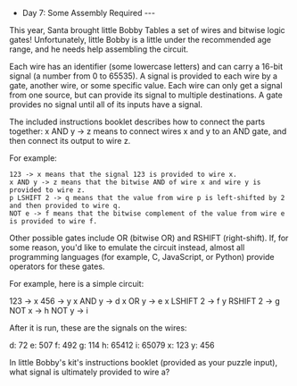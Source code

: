 - Day 7: Some Assembly Required ---

This year, Santa brought little Bobby Tables a set of wires and bitwise logic gates! Unfortunately, little Bobby is a little under the recommended age range, and he needs help assembling the circuit.

Each wire has an identifier (some lowercase letters) and can carry a 16-bit signal (a number from 0 to 65535). A signal is provided to each wire by a gate, another wire, or some specific value. Each wire can only get a signal from one source, but can provide its signal to multiple destinations. A gate provides no signal until all of its inputs have a signal.

The included instructions booklet describes how to connect the parts together: x AND y -> z means to connect wires x and y to an AND gate, and then connect its output to wire z.

For example:

    123 -> x means that the signal 123 is provided to wire x.
    x AND y -> z means that the bitwise AND of wire x and wire y is provided to wire z.
    p LSHIFT 2 -> q means that the value from wire p is left-shifted by 2 and then provided to wire q.
    NOT e -> f means that the bitwise complement of the value from wire e is provided to wire f.

Other possible gates include OR (bitwise OR) and RSHIFT (right-shift). If, for some reason, you'd like to emulate the circuit instead, almost all programming languages (for example, C, JavaScript, or Python) provide operators for these gates.

For example, here is a simple circuit:

123 -> x
456 -> y
x AND y -> d
x OR y -> e
x LSHIFT 2 -> f
y RSHIFT 2 -> g
NOT x -> h
NOT y -> i

After it is run, these are the signals on the wires:

d: 72
e: 507
f: 492
g: 114
h: 65412
i: 65079
x: 123
y: 456

In little Bobby's kit's instructions booklet (provided as your puzzle input), what signal is ultimately provided to wire a?
